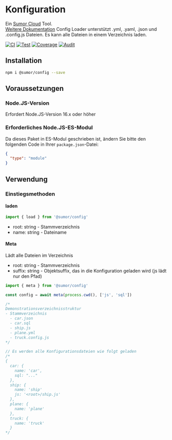 # Konfiguration

Ein [Sumor Cloud](https://sumor.cloud) Tool.  
[Weitere Dokumentation](https://sumor.cloud/config)
Config Loader unterstützt .yml, .yaml, .json und .config.js Dateien. Es kann alle Dateien in einem Verzeichnis laden.

[![CI](https://github.com/sumor-cloud/config/actions/workflows/ci.yml/badge.svg)](https://github.com/sumor-cloud/config/actions/workflows/ci.yml)
[![Test](https://github.com/sumor-cloud/config/actions/workflows/ut.yml/badge.svg)](https://github.com/sumor-cloud/config/actions/workflows/ut.yml)
[![Coverage](https://github.com/sumor-cloud/config/actions/workflows/coverage.yml/badge.svg)](https://github.com/sumor-cloud/config/actions/workflows/coverage.yml)
[![Audit](https://github.com/sumor-cloud/config/actions/workflows/audit.yml/badge.svg)](https://github.com/sumor-cloud/config/actions/workflows/audit.yml)

## Installation

```bash
npm i @sumor/config --save
```

## Voraussetzungen

### Node.JS-Version

Erfordert Node.JS-Version 16.x oder höher

### Erforderliches Node.JS-ES-Modul

Da dieses Paket in ES-Modul geschrieben ist,
ändern Sie bitte den folgenden Code in Ihrer `package.json`-Datei:

```json
{
  "type": "module"
}
```

## Verwendung

### Einstiegsmethoden

#### laden

```js
import { load } from '@sumor/config'
```

- root: string - Stammverzeichnis
- name: string - Dateiname

#### Meta

Lädt alle Dateien im Verzeichnis

- root: string - Stammverzeichnis
- suffix: string - Objektsuffix, das in die Konfiguration geladen wird (js lädt nur den Pfad)

```js
import { meta } from '@sumor/config'

const config = await meta(process.cwd(), ['js', 'sql'])

/*
Demonstrationsverzeichnisstruktur
- Stammverzeichnis
  - car.json
  - car.sql
  - ship.js
  - plane.yml
  - truck.config.js
*/

// Es werden alle Konfigurationsdateien wie folgt geladen
/*
{
  car: {
    name: 'car',
    sql: "..."
  },
  ship: {
    name: 'ship'
    js: '<root>/ship.js'
  },
  plane: {
    name: 'plane'
  },
  truck: {
    name: 'truck'
  }
*/
```